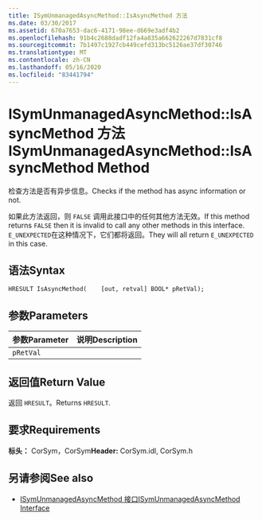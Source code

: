 ```yaml
---
title: ISymUnmanagedAsyncMethod::IsAsyncMethod 方法
ms.date: 03/30/2017
ms.assetid: 670a7653-dac6-4171-98ee-d669e3adf4b2
ms.openlocfilehash: 91b4c2688dadf12fa4a835a662622267d7831cf8
ms.sourcegitcommit: 7b1497c1927cb449cefd313bc5126ae37df30746
ms.translationtype: MT
ms.contentlocale: zh-CN
ms.lasthandoff: 05/16/2020
ms.locfileid: "83441794"
---
```

# <a name="isymunmanagedasyncmethodisasyncmethod-method"></a><span data-ttu-id="c9a33-102">ISymUnmanagedAsyncMethod::IsAsyncMethod 方法</span><span class="sxs-lookup"><span data-stu-id="c9a33-102">ISymUnmanagedAsyncMethod::IsAsyncMethod Method</span></span>
<span data-ttu-id="c9a33-103">检查方法是否有异步信息。</span><span class="sxs-lookup"><span data-stu-id="c9a33-103">Checks if the method has async information or not.</span></span>  
  
 <span data-ttu-id="c9a33-104">如果此方法返回，则 `FALSE` 调用此接口中的任何其他方法无效。</span><span class="sxs-lookup"><span data-stu-id="c9a33-104">If this method returns `FALSE` then it is invalid to call any other methods in this interface.</span></span> <span data-ttu-id="c9a33-105">`E_UNEXPECTED`在这种情况下，它们都将返回。</span><span class="sxs-lookup"><span data-stu-id="c9a33-105">They will all return `E_UNEXPECTED` in this case.</span></span>  
  
## <a name="syntax"></a><span data-ttu-id="c9a33-106">语法</span><span class="sxs-lookup"><span data-stu-id="c9a33-106">Syntax</span></span>  
  
```idl  
HRESULT IsAsyncMethod(    [out, retval] BOOL* pRetVal);  
```  
  
## <a name="parameters"></a><span data-ttu-id="c9a33-107">参数</span><span class="sxs-lookup"><span data-stu-id="c9a33-107">Parameters</span></span>  
  
|<span data-ttu-id="c9a33-108">参数</span><span class="sxs-lookup"><span data-stu-id="c9a33-108">Parameter</span></span>|<span data-ttu-id="c9a33-109">说明</span><span class="sxs-lookup"><span data-stu-id="c9a33-109">Description</span></span>|  
|---------------|-----------------|  
|`pRetVal`||  
  
## <a name="return-value"></a><span data-ttu-id="c9a33-110">返回值</span><span class="sxs-lookup"><span data-stu-id="c9a33-110">Return Value</span></span>  
 <span data-ttu-id="c9a33-111">返回 `HRESULT`。</span><span class="sxs-lookup"><span data-stu-id="c9a33-111">Returns `HRESULT`.</span></span>  
  
## <a name="requirements"></a><span data-ttu-id="c9a33-112">要求</span><span class="sxs-lookup"><span data-stu-id="c9a33-112">Requirements</span></span>  
 <span data-ttu-id="c9a33-113">**标头：** CorSym，CorSym</span><span class="sxs-lookup"><span data-stu-id="c9a33-113">**Header:** CorSym.idl, CorSym.h</span></span>  
  
## <a name="see-also"></a><span data-ttu-id="c9a33-114">另请参阅</span><span class="sxs-lookup"><span data-stu-id="c9a33-114">See also</span></span>

- [<span data-ttu-id="c9a33-115">ISymUnmanagedAsyncMethod 接口</span><span class="sxs-lookup"><span data-stu-id="c9a33-115">ISymUnmanagedAsyncMethod Interface</span></span>](isymunmanagedasyncmethod-interface.md)
